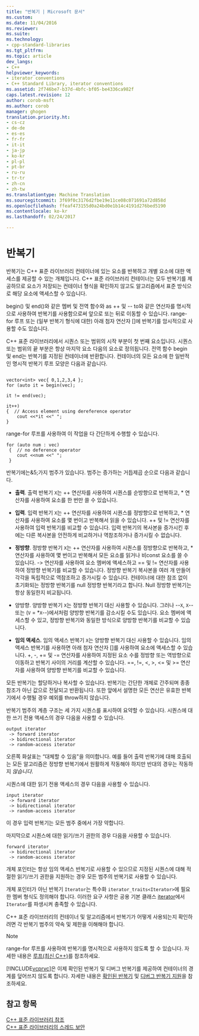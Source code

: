 ```yaml
---
title: "반복기 | Microsoft 문서"
ms.custom: 
ms.date: 11/04/2016
ms.reviewer: 
ms.suite: 
ms.technology:
- cpp-standard-libraries
ms.tgt_pltfrm: 
ms.topic: article
dev_langs:
- C++
helpviewer_keywords:
- iterator conventions
- C++ Standard Library, iterator conventions
ms.assetid: 2f746be7-b37d-4bfc-bf05-be4336ca982f
caps.latest.revision: 12
author: corob-msft
ms.author: corob
manager: ghogen
translation.priority.ht:
- cs-cz
- de-de
- es-es
- fr-fr
- it-it
- ja-jp
- ko-kr
- pl-pl
- pt-br
- ru-ru
- tr-tr
- zh-cn
- zh-tw
ms.translationtype: Machine Translation
ms.sourcegitcommit: 3f69f0c3176d2fbe19e11ce08c071691a72d858d
ms.openlocfilehash: ffeaf473155d0a24bd0e1b14c4191d276bed5190
ms.contentlocale: ko-kr
ms.lasthandoff: 02/24/2017

---
```

# <a name="iterators"></a>반복기
반복기는 C++ 표준 라이브러리 컨테이너에 있는 요소를 반복하고 개별 요소에 대한 액세스를 제공할 수 있는 개체입니다. C++ 표준 라이브러리 컨테이너는 모두 반복기를 제공하므로 요소가 저장되는 컨테이너 형식을 확인하지 않고도 알고리즘에서 표준 방식으로 해당 요소에 액세스할 수 있습니다.  
  
 begin() 및 end()와 같은 멤버 및 전역 함수와 as ++ 및 -- to와 같은 연산자를 명시적으로 사용하여 반복기를 사용함으로써 앞으로 또는 뒤로 이동할 수 있습니다. range-for 루프 또는 (일부 반복기 형식에 대한) 아래 첨자 연산자 []에 반복기를 암시적으로 사용할 수도 있습니다.  
  
 C++ 표준 라이브러리에서 시퀀스 또는 범위의 시작 부분이 첫 번째 요소입니다. 시퀀스 또는 범위의 끝 부분은 항상 마지막 요소 다음의 요소로 정의됩니다. 전역 함수 begin 및 end는 반복기를 지정된 컨테이너에 반환합니다. 컨테이너의 모든 요소에 한 일반적인 명시적 반복기 루프 모양은 다음과 같습니다.  
  
```  
 
vector<int> vec{ 0,1,2,3,4 };  
for (auto it = begin(vec);

it != end(vec);

it++)  
{  // Access element using dereference operator
    cout <<*it <<" ";  
}  
```  
  
 range-for 루프를 사용하여 이 작업을 다 간단하게 수행할 수 있습니다.  
  
```  
for (auto num : vec)  
 {  // no deference operator
    cout <<num <<" ";  
 }  
```  
  
 반복기에는&5;가지 범주가 있습니다. 범주는 증가하는 거듭제곱 순으로 다음과 같습니다.  
  
- **출력**. 출력 반복기 `X`는 ++ 연산자를 사용하여 시퀀스를 순방향으로 반복하고, * 연산자를 사용하여 요소를 한 번만 쓸 수 있습니다.  
  
- **입력**. 입력 반복기 `X`는 ++ 연산자를 사용하여 시퀀스를 정방향으로 반복하고, * 연산자를 사용하여 요소를 몇 번이고 반복해서 읽을 수 있습니다. ++ 및 != 연산자를 사용하여 입력 반복기를 비교할 수 있습니다. 입력 반복기의 복사본을 증가시킨 후에는 다른 복사본을 안전하게 비교하거나 역참조하거나 증가시킬 수 없습니다.  
  
- **정방향**. 정방향 반복기 `X`는 ++ 연산자를 사용하여 시퀀스를 정방향으로 반복하고, * 연산자를 사용하여 몇 번이고 반복해서 모든 요소를 읽거나 비const 요소를 쓸 수 있습니다. -> 연산자를 사용하여 요소 멤버에 액세스하고 == 및 != 연산자를 사용하여 정방향 반복기를 비교할 수 있습니다. 정방향 반복기 복사본을 여러 개 만들어 각각을 독립적으로 역참조하고 증가시킬 수 있습니다. 컨테이너에 대한 참조 없이 초기화되는 정방향 반복기를 null 정방향 반복기라고 합니다. Null 정방향 반복기는 항상 동일한지 비교됩니다.  
  
-   양방향. 양방향 반복기 `X`는 정방향 반복기 대신 사용할 수 있습니다. 그러나 --`X`, `X`-- 또는 (`V` = *`X`--)에서처럼 양방향 반복기를 감소시킬 수도 있습니다. 요소 멤버에 액세스할 수 있고, 정방향 반복기와 동일한 방식으로 양방향 반복기를 비교할 수 있습니다.  
  
- **임의 액세스**. 임의 액세스 반복기 `X`는 양방향 반복기 대신 사용할 수 있습니다. 임의 액세스 반복기를 사용하면 아래 첨자 연산자 []를 사용하여 요소에 액세스할 수 있습니다. +, -, += 및 -= 연산자를 사용하여 지정된 요소 수를 정방향 또는 역방향으로 이동하고 반복기 사이의 거리를 계산할 수 있습니다. ==, !=, \<, >, \<= 및 >= 연산자를 사용하여 양방향 반복기를 비교할 수 있습니다.  
  
 모든 반복기는 할당하거나 복사할 수 있습니다. 반복기는 간단한 개체로 간주되며 종종 참조가 아닌 값으로 전달되고 반환됩니다. 또한 앞에서 설명한 모든 연산은 유효한 반복기에서 수행될 경우 예외를 throw하지 않습니다.  
  
 반복기 범주의 계층 구조는 세 가지 시퀀스를 표시하여 요약할 수 있습니다. 시퀀스에 대한 쓰기 전용 액세스의 경우 다음을 사용할 수 있습니다.  
  
```  
output iterator  
 -> forward iterator  
 -> bidirectional iterator  
 -> random-access iterator  
```  
  
 오른쪽 화살표는 “대체할 수 있음"을 의미합니다. 예를 들어 출력 반복기에 대해 호출되는 모든 알고리즘은 정방향 반복기에서 원활하게 작동해야 하지만 반대의 경우는 작동하지 *않습니다*.  
  
 시퀀스에 대한 읽기 전용 액세스의 경우 다음을 사용할 수 있습니다.  
  
```  
input iterator  
 -> forward iterator  
 -> bidirectional iterator  
 -> random-access iterator  
```  
  
 이 경우 입력 반복기는 모든 범주 중에서 가장 약합니다.  
  
 마지막으로 시퀀스에 대한 읽기/쓰기 권한의 경우 다음을 사용할 수 있습니다.  
  
```  
forward iterator  
 -> bidirectional iterator  
 -> random-access iterator  
```  
  
 개체 포인터는 항상 임의 액세스 반복기로 사용할 수 있으므로 지정된 시퀀스에 대해 적절한 읽기/쓰기 권한을 지원하는 경우 모든 범주의 반복기로 사용할 수 있습니다.  
  
 개체 포인터가 아닌 반복기 `Iterator`는 특수화 `iterator_traits<Iterator>`에 필요한 멤버 형식도 정의해야 합니다. 이러한 요구 사항은 공용 기본 클래스 [iterator](../standard-library/iterator-struct.md)에서 `Iterator`를 파생시켜 충족할 수 있습니다.  
  
 C++ 표준 라이브러리의 컨테이너 및 알고리즘에서 반복기가 어떻게 사용되는지 확인하려면 각 반복기 범주의 약속 및 제한을 이해해야 합니다.  
  
> [!NOTE]
>  range-for 루프를 사용하여 반복기를 명시적으로 사용하지 않도록 할 수 있습니다. 자세한 내용은 [루프(최신 C++)](http://msdn.microsoft.com/en-us/b1b2779c-750e-4576-a514-a84178eae9da)를 참조하세요.  
  
 [!INCLUDE[vcprvc](../build/includes/vcprvc_md.md)]은 이제 확인된 반복기 및 디버그 반복기를 제공하여 컨테이너의 경계를 덮어쓰지 않도록 합니다. 자세한 내용은 [확인된 반복기](../standard-library/checked-iterators.md) 및 [디버그 반복기 지원](../standard-library/debug-iterator-support.md)을 참조하세요.  
  
## <a name="see-also"></a>참고 항목  
 [C++ 표준 라이브러리 참조](../standard-library/cpp-standard-library-reference.md)   
 [C++ 표준 라이브러리의 스레드 보안](../standard-library/thread-safety-in-the-cpp-standard-library.md)


